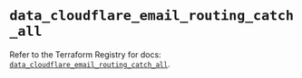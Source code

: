 # `data_cloudflare_email_routing_catch_all`

Refer to the Terraform Registry for docs: [`data_cloudflare_email_routing_catch_all`](https://registry.terraform.io/providers/cloudflare/cloudflare/5.11.0/docs/data-sources/email_routing_catch_all).
